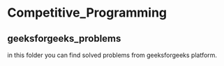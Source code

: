# Competitive_Programming
## geeksforgeeks_problems
in this folder you can find solved problems from geeksforgeeks platform.
